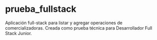 # prueba_fullstack
Aplicación full-stack para listar y agregar operaciones de comercializadoras. Creada como prueba técnica para Desarrollador Full Stack Junior.

